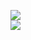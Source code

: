[![](https://img.shields.io/badge/Made%20With-Github%20Spray-lightgrey.svg?style=for-the-badge&logo=github)](https://github.com/Annihil/github-spray#26221)  
[![](https://i.imgur.com/2DrTn0Z.gif)](https://github.com/Annihil/github-spray)